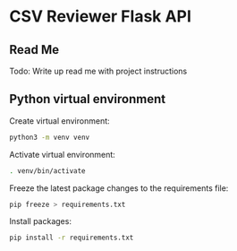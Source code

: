 # CSV Reviewer Flask API


## Read Me

Todo: Write up read me with project instructions

## Python virtual environment

Create virtual environment:

```bash
python3 -m venv venv
```

Activate virtual environment:

```bash
. venv/bin/activate
```

Freeze the latest package changes to the requirements file:

```bash
pip freeze > requirements.txt
```

Install packages:

```bash
pip install -r requirements.txt
```
